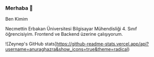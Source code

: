 ### Merhaba 👋


Ben Kimim

Necmettin Erbakan Üniversitesi Bilgisayar Mühendisliği 4. Sınıf öğrencisiyim. Frontend ve Backend üzerine çalışıyorum.


![Zeynep's GitHub stats]https://github-readme-stats.vercel.app/api?username=anuraghazra&show_icons=true&theme=radical)


